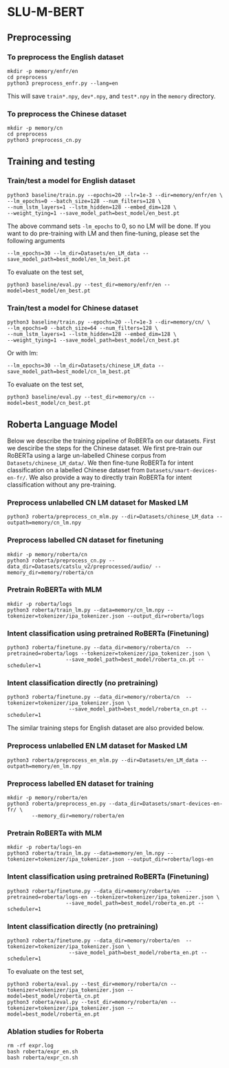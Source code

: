 # SLU-M-BERT

## Preprocessing

### To preprocess the English dataset

```
mkdir -p memory/enfr/en
cd preprocess
python3 preprocess_enfr.py --lang=en
```
This will save `train*.npy`, `dev*.npy`, and `test*.npy` 
in the `memory` directory.

### To preprocess the Chinese dataset

```
mkdir -p memory/cn
cd preprocess
python3 preprocess_cn.py
```



## Training and testing

### Train/test a model for English dataset

```
python3 baseline/train.py --epochs=20 --lr=1e-3 --dir=memory/enfr/en \
--lm_epochs=0 --batch_size=128 --num_filters=128 \
--num_lstm_layers=1 --lstm_hidden=128 --embed_dim=128 \
--weight_tying=1 --save_model_path=best_model/en_best.pt
```
The above command sets `-lm_epochs` to 0, so no LM will be done.
If you want to do pre-training with LM and then fine-tuning, please set the following arguments

```
--lm_epochs=30 --lm_dir=Datasets/en_LM_data --save_model_path=best_model/en_lm_best.pt
```

To evaluate on the test set,

```
python3 baseline/eval.py --test_dir=memory/enfr/en --model=best_model/en_best.pt
```


### Train/test a model for Chinese dataset

```
python3 baseline/train.py --epochs=20 --lr=1e-3 --dir=memory/cn/ \
--lm_epochs=0 --batch_size=64 --num_filters=128 \
--num_lstm_layers=1 --lstm_hidden=128 --embed_dim=128 \
--weight_tying=1 --save_model_path=best_model/cn_best.pt
```

Or with lm:
```
--lm_epochs=30 --lm_dir=Datasets/chinese_LM_data --save_model_path=best_model/cn_lm_best.pt
```


To evaluate on the test set,

```
python3 baseline/eval.py --test_dir=memory/cn --model=best_model/cn_best.pt
```



## Roberta Language Model

Below we describe the training pipeline of RoBERTa on our datasets.
First we desciribe the steps for the Chinese dataset.
We first pre-train our RoBERTa using a large un-labelled Chinese corpus from `Datasets/chinese_LM_data/`.
We then fine-tune RoBERTa for intent classification on a labelled Chinese dataset from `Datasets/smart-devices-en-fr/`.
We also provide a way to directly train RoBERTa for intent classification without any pre-training.

### Preprocess unlabelled CN LM dataset for Masked LM

```
python3 roberta/preprocess_cn_mlm.py --dir=Datasets/chinese_LM_data --outpath=memory/cn_lm.npy
```

### Preprocess labelled CN dataset for finetuning

```
mkdir -p memory/roberta/cn
python3 roberta/preprocess_cn.py --data_dir=Datasets/catslu_v2/preprocessed/audio/ --memory_dir=memory/roberta/cn
```


### Pretrain RoBERTa with MLM

```
mkdir -p roberta/logs
python3 roberta/train_lm.py --data=memory/cn_lm.npy --tokenizer=tokenizer/ipa_tokenizer.json --output_dir=roberta/logs
```

### Intent classification using pretrained RoBERTa (Finetuning)

```
python3 roberta/finetune.py --data_dir=memory/roberta/cn  --pretrained=roberta/logs --tokenizer=tokenizer/ipa_tokenizer.json \
                   --save_model_path=best_model/roberta_cn.pt --scheduler=1
```

### Intent classification directly (no pretraining)

```
python3 roberta/finetune.py --data_dir=memory/roberta/cn  --tokenizer=tokenizer/ipa_tokenizer.json \
                    --save_model_path=best_model/roberta_cn.pt --scheduler=1
```




The similar training steps for English dataset are also provided below.



### Preprocess unlabelled EN LM dataset for Masked LM

```
python3 roberta/preprocess_en_mlm.py --dir=Datasets/en_LM_data --outpath=memory/en_lm.npy
```


### Preprocess labelled EN dataset for training

```
mkdir -p memory/roberta/en
python3 roberta/preprocess_en.py --data_dir=Datasets/smart-devices-en-fr/ \
        --memory_dir=memory/roberta/en
```

### Pretrain RoBERTa with MLM

```
mkdir -p roberta/logs-en
python3 roberta/train_lm.py --data=memory/en_lm.npy --tokenizer=tokenizer/ipa_tokenizer.json --output_dir=roberta/logs-en
```

### Intent classification using pretrained RoBERTa (Finetuning)

```
python3 roberta/finetune.py --data_dir=memory/roberta/en  --pretrained=roberta/logs-en --tokenizer=tokenizer/ipa_tokenizer.json \
                   --save_model_path=best_model/roberta_en.pt --scheduler=1
```

### Intent classification directly (no pretraining)

```
python3 roberta/finetune.py --data_dir=memory/roberta/en  --tokenizer=tokenizer/ipa_tokenizer.json \
                    --save_model_path=best_model/roberta_en.pt --scheduler=1
```


To evaluate on the test set,

```
python3 roberta/eval.py --test_dir=memory/roberta/cn --tokenizer=tokenizer/ipa_tokenizer.json --model=best_model/roberta_cn.pt
python3 roberta/eval.py --test_dir=memory/roberta/en --tokenizer=tokenizer/ipa_tokenizer.json --model=best_model/roberta_en.pt
```



### Ablation studies for Roberta

```
rm -rf expr.log
bash roberta/expr_en.sh
bash roberta/expr_cn.sh
```
